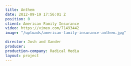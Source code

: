 ```yaml
---
title: Anthem
date: 2012-09-19 17:56:01 Z
position: 0
client: American Family Insurance
video: https://vimeo.com/71493442
image: "/uploads/american-family-insurance-anthem.jpg"

director: Josh and Xander
producer:
production-company: Radical Media
layout: project
---
```


